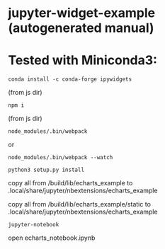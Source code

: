jupyter-widget-example (autogenerated manual)
===============================

Tested with Miniconda3:
====

```
conda install -c conda-forge ipywidgets
```

(from js dir) 
```
npm i
```

(from js dir) 
```
node_modules/.bin/webpack
```
or 
```
node_modules/.bin/webpack --watch
```

```
python3 setup.py install
```

copy all from <project>/build/lib/echarts_example to .local/share/jupyter/nbextensions/echarts_example

copy all from <project>/build/lib/echarts_example/static to .local/share/jupyter/nbextensions/echarts_example

```
jupyter-notebook
```

open echarts_notebook.ipynb
